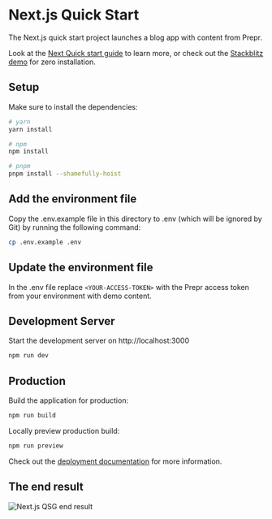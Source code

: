# Next.js Quick Start
The Next.js quick start project launches a blog app with content from Prepr.

Look at the [Next Quick start guide](https://docs.prepr.io/connecting-front-end-apps/next-quick-start-guide) to learn more, or check out the [Stackblitz demo](https://stackblitz.com/edit/next-quick-start) for zero installation.

## Setup

Make sure to install the dependencies:

```bash
# yarn
yarn install

# npm
npm install

# pnpm
pnpm install --shamefully-hoist
```

## Add the environment file
Copy the .env.example file in this directory to .env (which will be ignored by Git) by running the following command:
```bash
cp .env.example .env
```

## Update the environment file
In the .env file replace `<YOUR-ACCESS-TOKEN>` with the Prepr access token from your environment with demo content.

## Development Server

Start the development server on http://localhost:3000

```bash
npm run dev
```

## Production

Build the application for production:

```bash
npm run build
```

Locally preview production build:

```bash
npm run preview
```

Check out the [deployment documentation](https://nextjs.org/docs/app/building-your-application/deploying) for more information.

## The end result

![Next.js QSG end result](https://assets-site.prepr.io/uq1nuej0pj9//quick-start-guide-list-of-posts.png)
